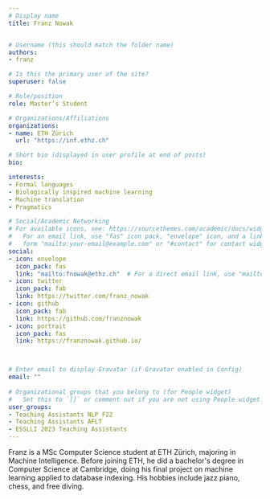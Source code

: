```yaml
---
# Display name
title: Franz Nowak


# Username (this should match the folder name)
authors:
- franz

# Is this the primary user of the site?
superuser: false

# Role/position
role: Master’s Student

# Organizations/Affiliations
organizations:
- name: ETH Zürich
  url: "https://inf.ethz.ch"

# Short bio (displayed in user profile at end of posts)
bio: 

interests:
- Formal languages
- Biologically inspired machine learning
- Machine translation
- Pragmatics

# Social/Academic Networking
# For available icons, see: https://sourcethemes.com/academic/docs/widgets/#icons
#   For an email link, use "fas" icon pack, "envelope" icon, and a link in the
#   form "mailto:your-email@example.com" or "#contact" for contact widget.
social:
- icon: envelope
  icon_pack: fas
  link: "mailto:fnowak@ethz.ch"  # For a direct email link, use "mailto:test@example.org".
- icon: twitter
  icon_pack: fab
  link: https://twitter.com/franz_nowak
- icon: github
  icon_pack: fab
  link: https://github.com/franznowak
- icon: portrait
  icon_pack: fas
  link: https://franznowak.github.io/



# Enter email to display Gravatar (if Gravatar enabled in Config)
email: ""
  
# Organizational groups that you belong to (for People widget)
#   Set this to `[]` or comment out if you are not using People widget.  
user_groups:
- Teaching Assistants NLP F22
- Teaching Assistants AFLT
- ESSLLI 2023 Teaching Assistants
---
```

Franz is a MSc Computer Science student at ETH Zürich, majoring in Machine Intelligence. Before joining ETH, he did a bachelor's degree in Computer Science at Cambridge, doing his final project on machine learning applied to database indexing. His hobbies include jazz piano, chess, and free diving.